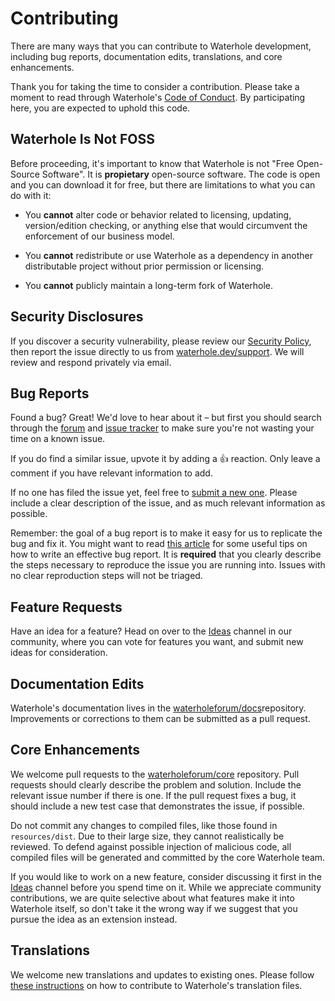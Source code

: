 # Contributing

There are many ways that you can contribute to Waterhole development, including bug reports, documentation edits, translations, and core enhancements.

Thank you for taking the time to consider a contribution. Please take a moment to read through Waterhole's [Code of Conduct](). By participating here, you are expected to uphold this code.

## Waterhole Is Not FOSS

Before proceeding, it's important to know that Waterhole is not "Free Open-Source Software". It is **propietary** open-source software. The code is open and you can download it for free, but there are limitations to what you can do with it:

-   You **cannot** alter code or behavior related to licensing, updating, version/edition checking, or anything else that would circumvent the enforcement of our business model.

-   You **cannot** redistribute or use Waterhole as a dependency in another distributable project without prior permission or licensing.

-   You **cannot** publicly maintain a long-term fork of Waterhole.

## Security Disclosures

If you discover a security vulnerability, please review our [Security Policy](https://github.com/waterholeforum/core/security/policy), then report the issue directly to us from [waterhole.dev/support](https://waterhole.dev/support). We will review and respond privately via email.

## Bug Reports

Found a bug? Great! We'd love to hear about it – but first you should search through the [forum](https://waterhole.dev/community) and [issue tracker](https://github.com/waterholeforum/core/issues) to make sure you're not wasting your time on a known issue.

If you do find a similar issue, upvote it by adding a 👍 reaction. Only leave a comment if you have relevant information to add.

If no one has filed the issue yet, feel free to [submit a new one](https://github.com/waterholeforum/core/issues/new). Please include a clear description of the issue, and as much relevant information as possible.

Remember: the goal of a bug report is to make it easy for us to replicate the bug and fix it. You might want to read [this article](https://www.chiark.greenend.org.uk/~sgtatham/bugs.html) for some useful tips on how to write an effective bug report. It is **required** that you clearly describe the steps necessary to reproduce the issue you are running into. Issues with no clear reproduction steps will not be triaged.

## Feature Requests

Have an idea for a feature? Head on over to the [Ideas](https://waterhole.dev/community/channel/ideas) channel in our community, where you can vote for features you want, and submit new ideas for consideration.

## Documentation Edits

Waterhole's documentation lives in the [waterholeforum/docs](https://github.com/waterholeforum/docs)repository. Improvements or corrections to them can be submitted as a pull request.

## Core Enhancements

We welcome pull requests to the [waterholeforum/core](https://github.com/waterholeforum/core) repository. Pull requests should clearly describe the problem and solution. Include the relevant issue number if there is one. If the pull request fixes a bug, it should include a new test case that demonstrates the issue, if possible.

Do not commit any changes to compiled files, like those found in `resources/dist`. Due to their large size, they cannot realistically be reviewed. To defend against possible injection of malicious code, all compiled files will be generated and committed by the core Waterhole team.

If you would like to work on a new feature, consider discussing it first in the [Ideas](https://waterhole.dev/community/channel/ideas) channel before you spend time on it. While we appreciate community contributions, we are quite selective about what features make it into Waterhole itself, so don't take it the wrong way if we suggest that you pursue the idea as an extension instead.

## Translations

We welcome new translations and updates to existing ones. Please follow [these instructions](Localization) on how to contribute to Waterhole's translation files.
